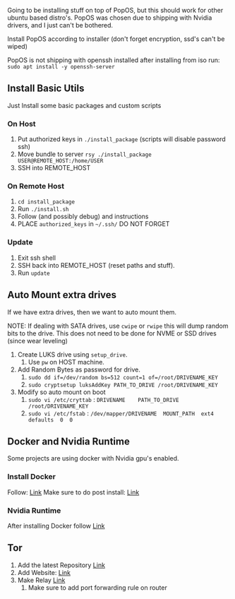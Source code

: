 Going to be installing stuff on top of PopOS, but this should work for other ubuntu based distro's. PopOS was chosen due to shipping with Nvidia drivers, and I just can't be bothered. 

Install PopOS according to installer (don't forget encryption, ssd's can't be wiped)

PopOS is not shipping with openssh installed after installing from iso run:
	`sudo apt install -y openssh-server` 

## Install Basic Utils
Just Install some basic packages and custom scripts
### On Host 
1. Put authorized keys in `./install_package` (scripts will disable password ssh)
2. Move bundle to server `rsy ./install_package USER@REMOTE_HOST:/home/USER`
3. SSH into REMOTE_HOST
### On Remote Host
1. `cd install_package`
2. Run `./install.sh`
3. Follow (and possibly debug) and instructions
4. PLACE `authorized_keys` in `~/.ssh/` DO NOT FORGET
### Update
1. Exit ssh shell
2. SSH back into REMOTE_HOST (reset paths and stuff).
3. Run `update` 

## Auto Mount extra drives
If we have extra drives, then we want to auto mount them. 

NOTE: If dealing with SATA drives, use `cwipe` or `rwipe` this will dump random bits to the drive. This does not need to be done for NVME or SSD drives (since wear leveling)

1. Create LUKS drive using `setup_drive`. 
	1. Use `pw` on HOST machine. 
2. Add Random Bytes as password for drive. 
	1. `sudo dd if=/dev/random bs=512 count=1 of=/root/DRIVENAME_KEY`
	2. `sudo cryptsetup luksAddKey PATH_TO_DRIVE /root/DRIVENAME_KEY`
3. Modify so auto mount on boot
	1. `sudo vi /etc/cryttab` : `DRIVENAME    PATH_TO_DRIVE   /root/DRIVENAME_KEY`
	2. `sudo vi /etc/fstab`  :  `/dev/mapper/DRIVENAME  MOUNT_PATH  ext4  defaults  0  0` 

## Docker and Nvidia Runtime
Some projects are using docker with Nvidia gpu's enabled. 
### Install Docker
Follow: [Link](https://docs.docker.com/engine/install/ubuntu/)
Make sure to do post install: [Link](https://docs.docker.com/engine/install/linux-postinstall/)
### Nvidia Runtime
After installing Docker follow [Link](https://docs.nvidia.com/datacenter/cloud-native/container-toolkit/latest/install-guide.html) 

## Tor 
1. Add the latest Repository [Link](https://support.torproject.org/apt/tor-deb-repo/)
2. Add Website: [Link](https://community.torproject.org/onion-services/setup/)
3. Make Relay [Link](https://community.torproject.org/relay/setup/guard/debian-ubuntu/)
	1. Make sure to add port forwarding rule on router